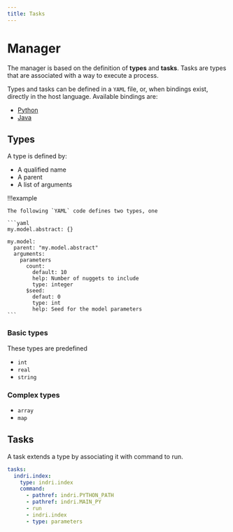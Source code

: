 ```yaml
---
title: Tasks
---
```


# Manager

The manager is based on the definition of **types** and **tasks**. Tasks are
types that are associated with a way to execute a process.

Types and tasks can be defined in a `YAML` file, or, when bindings exist,
directly in the host language. Available bindings are:

- [Python](python.md)
- [Java](java.md)

## Types



A type is defined by:

- A qualified name
- A parent
- A list of arguments 

!!!example
    
    The following `YAML` code defines two types, one

    ```yaml
    my.model.abstract: {}

    my.model:
      parent: "my.model.abstract"
      arguments:
        parameters
          count:
            default: 10
            help: Number of nuggets to include
            type: integer
          $seed:
            defaut: 0
            type: int
            help: Seed for the model parameters
    ```

### Basic types

These types are predefined

- `int`
- `real`
- `string`

### Complex types

- `array`
- `map`


## Tasks

A task extends a type by associating it with 
command to run.


```yaml
tasks:
  indri.index:
    type: indri.index
    command:
      - pathref: indri.PYTHON_PATH
      - pathref: indri.MAIN_PY
      - run
      - indri.index
      - type: parameters
```